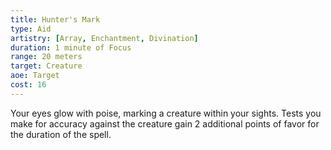 ```yaml
---
title: Hunter's Mark
type: Aid
artistry: [Array, Enchantment, Divination]
duration: 1 minute of Focus 
range: 20 meters 
target: Creature
aoe: Target
cost: 16
---
```

Your eyes glow with poise, marking a creature within your sights. Tests you make for accuracy against the creature gain 2 additional points of favor for the duration of the spell.
